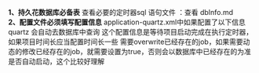 **1、持久花数据库必备表**
查看必要的定时器sql 语句文件 ：查看 dbInfo.md
<br>
**2、配置文件必须填写配置信息**
application-quartz.xml中如果配置了以下信息<br>
   <property name="dataSource" ref ="dataSourceQuartz" />
   quartz 会自动去数据库中查询
    <property name="startupDelay" value="60"/> 
    这个配置信息是等待项目启动完成在执行定时器，如果项目时间长应当配置时间长一些
    <property name="overwriteExistingJobs" value="true" />
    需要overwrite已经存在的job，如果需要动态的修改已经存在的job，就需要设置为true，否则会以数据库中已经存在的为准
    <property name="autoStartup" value="true" />
    是否自动启动，这个比较好理解